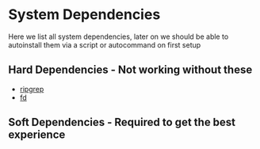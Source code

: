 # System Dependencies

Here we list all system dependencies, later on we should be able to autoinstall them via a script or autocommand on first setup

## Hard Dependencies - Not working without these

- [ripgrep](https://github.com/BurntSushi/ripgrep)
- [fd](https://github.com/sharkdp/fd)

## Soft Dependencies - Required to get the best experience
